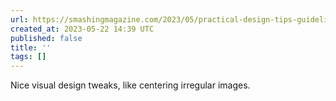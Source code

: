 ```yaml
---
url: https://smashingmagazine.com/2023/05/practical-design-tips-guidelines-beginner-designers/
created_at: 2023-05-22 14:39 UTC
published: false
title: ''
tags: []
---
```


Nice visual design tweaks, like centering irregular images.
